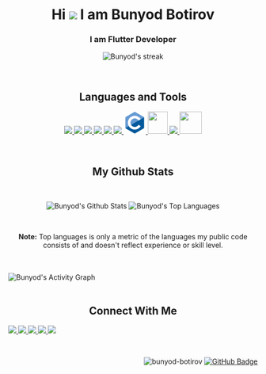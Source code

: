<h1 align="center">Hi <img src="https://github.com/Shiv-sharma-111/Shiv-sharma-111/blob/master/Assets/Hi.gif" width="29px"> I am Bunyod Botirov</h1>

<h3 align="center">I am Flutter Developer</h3>

<p align="center">
    <img title="🔥 Get streak stats for your profile at git.io/streak-stats" alt="Bunyod's streak" src="https://github-readme-streak-stats.herokuapp.com/?user=bunyod-botirov&theme=black-ice&hide_border=true&stroke=0000&background=060A0CD0">
</p>

<br>

<h2 align="center">Languages and Tools</h2>
<p align="center"> 
  <a href="https://flutter.dev/" target="_blank"> <img src="https://img.icons8.com/color/48/000000/flutter.png"> </a>
  <a href="https://dart.dev/" target="_blank"> <img src="https://img.icons8.com/color/48/000000/dart.png"> </a>
  <a href="https://firebase.google.com/" target="_blank"> <img src="https://img.icons8.com/color/48/000000/firebase.png"> </a>
  <a href="https://git-scm.com/" target="_blank"> <img src="https://img.icons8.com/color/48/000000/git.png"> </a>
  <a href="https://www.linux.org/" target="_blank"> <img src="https://img.icons8.com/color/48/000000/linux.png"> </a>
  <a href="https://www.figma.com/" target="_blank"> <img src="https://img.icons8.com/color/48/000000/figma.png"> </a>
  <a href="https://www.cprogramming.com/" target="_blank"> <img src="https://raw.githubusercontent.com/devicons/devicon/master/icons/c/c-original.svg" width="45" height="45"/> </a>
  <a href="https://www.isocpp.org/" target="_blank"> <img src="https://cdn.worldvectorlogo.com/logos/c.svg" width="40" height="45"> </a>
  <a href="https://www.python.org/" target="_blank"> <img src="https://img.icons8.com/color/48/000000/python.png"> </a>
  <a href="https://www.sqlite.org/" target="_blank"> <img src="https://www.vectorlogo.zone/logos/sqlite/sqlite-icon.svg" width="45" height="45"/> </a>
</p>
 
<br>
 
<h2 align="center">My Github Stats</h2>
<br>
<p align="center">
<img alt="Bunyod's Github Stats" src="https://github-readme-stats.vercel.app/api?username=bunyod-botirov&show_icons=true&count_private=true&theme=react&hide_border=true&bg_color=0D1117" />
    <img alt="Bunyod's Top Languages" src="https://github-readme-stats.vercel.app/api/top-langs/?username=bunyod-botirov&langs_count=8&count_private=true&layout=compact&theme=react&hide_border=true&bg_color=0D1117" />
</p>
<br>

<p align="center"><b>Note:</b> Top languages is only a metric of the languages my public code consists of and doesn't reflect experience or skill level.</p>

<br>
<br>
<img alt="Bunyod's Activity Graph" src="https://activity-graph.herokuapp.com/graph?username=bunyod-botirov&bg_color=0D1117&color=5BCDEC&line=5BCDEC&point=FFFFFF&hide_border=true" />
<br>
<br>

<h2 align="center">Connect With Me</h2>
<p align="left">
  <a href="https://www.linkedin.com/in/bunyod-botirov" target="_blank"> <img src="https://img.shields.io/badge/LinkedIn-blue?style=flat&logo=linkedin&labelColor=blue"> </a>
  <a href="" target="_blank"> <img src="https://img.shields.io/badge/YouTube-red?style=flat&logo=youtube&labelColor=red"> </a>
  <a href="https://instagram.com/bunyodbotirov24" target="_blank"> <img src="https://img.shields.io/badge/Instagram-white?style=flat&logo=instagram&labelColor=white"> </a>
  <a href="mailto:b24bunyod@email.com" target="_blank"> <img src="https://img.shields.io/badge/Email-black?style=flat&logo=gmail&labelColor=black"> </a>
  <a href="https://t.me/b24bunyod" target="_blank"> <img src="https://img.shields.io/badge/Telegram-blue?style=flat&logo=telegram&labelColor=white"> </a>
</p>

<br>

<p align="right">
  <img src="https://komarev.com/ghpvc/?username=bunyod-botirov&label=Profile%20views&color=0e75b6&style=flat" alt="bunyod-botirov" />
  <a href="https://github.com/bunyod-botirov?tab=followers"><img src="https://img.shields.io/github/followers/bunyod-botirov?label=Followers&style=social" alt="GitHub Badge"></a>
</p>
